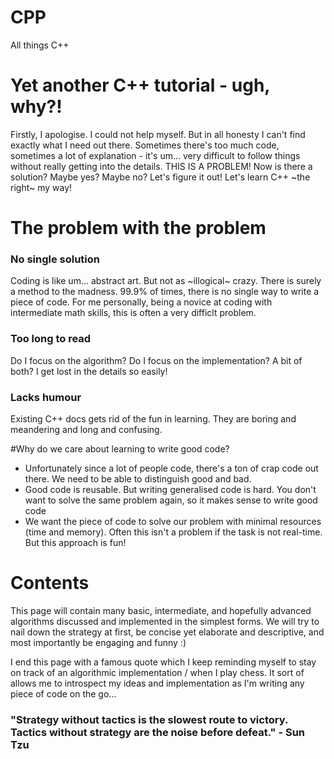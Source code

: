 # CPP
All things C++

# Yet another C++ tutorial - ugh, why?!

Firstly, I apologise. I could not help myself. But in all honesty I can't find exactly what I need out there. Sometimes there's too much code, sometimes a lot of explanation - it's um... very difficult to follow things without really getting into the details. THIS IS A PROBLEM! 
Now is there a solution? Maybe yes? Maybe no? Let's figure it out! Let's learn C++ ~the right~ my way!

# The problem with the problem

### No single solution
Coding is like um... abstract art. But not as ~illogical~ crazy. There is surely a method to the madness. 99.9% of times, there is no single way to write a piece of code. For me personally, being a novice at coding with intermediate math skills, this is often a very difficlt problem.

### Too long to read
Do I focus on the algorithm? Do I focus on the implementation? A bit of both? I get lost in the details so easily! 

### Lacks humour
Existing C++ docs gets rid of the fun in learning. They are boring and meandering and long and confusing. 

#Why do we care about learning to write good code?
- Unfortunately since a lot of people code, there's a ton of crap code out there. We need to be able to distinguish good and bad.
- Good code is reusable. But writing generalised code is hard. You don't want to solve the same problem again, so it makes sense to write good code
- We want the piece of code to solve our problem with minimal resources (time and memory). Often this isn't a problem if the task is not real-time. But this approach is fun!

# Contents

This page will contain many basic, intermediate, and hopefully advanced algorithms discussed and implemented in the simplest forms. We will try to nail down the strategy at first, be concise yet elaborate and descriptive, and most importantly be engaging and funny :) 

I end this page with a famous quote which I keep reminding myself to stay on track of an algorithmic implementation / when I play chess. It sort of allows me to introspect my ideas and implementation as I'm writing any piece of code on the go...

### "Strategy without tactics is the slowest route to victory. Tactics without strategy are the noise before defeat." - Sun Tzu 

